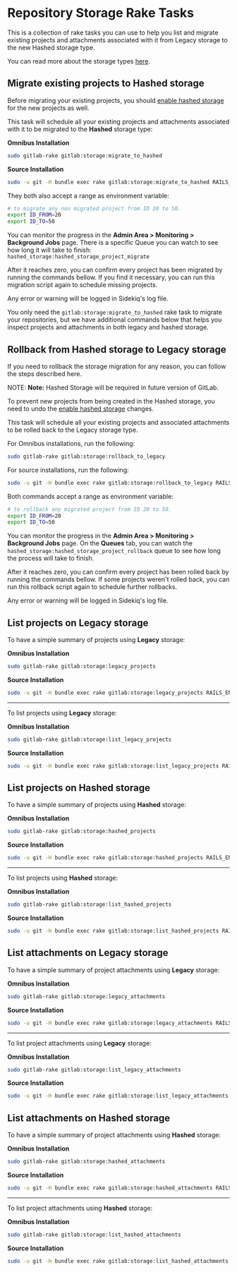 # Repository Storage Rake Tasks

This is a collection of rake tasks you can use to help you list and migrate 
existing projects and attachments associated with it from Legacy storage to 
the new Hashed storage type.

You can read more about the storage types [here][storage-types].

## Migrate existing projects to Hashed storage

Before migrating your existing projects, you should 
[enable hashed storage][storage-migration] for the new projects as well.

This task will schedule all your existing projects and attachments associated with it to be migrated to the 
**Hashed** storage type:

**Omnibus Installation**

```bash
sudo gitlab-rake gitlab:storage:migrate_to_hashed
```

**Source Installation**

```bash
sudo -u git -H bundle exec rake gitlab:storage:migrate_to_hashed RAILS_ENV=production
```

They both also accept a range as environment variable:

```bash
# to migrate any non migrated project from ID 20 to 50.
export ID_FROM=20 
export ID_TO=50
```

You can monitor the progress in the **Admin Area > Monitoring > Background Jobs** page.
There is a specific Queue you can watch to see how long it will take to finish: 
`hashed_storage:hashed_storage_project_migrate`

After it reaches zero, you can confirm every project has been migrated by running the commands bellow. 
If you find it necessary, you can run this migration script again to schedule missing projects.

Any error or warning will be logged in Sidekiq's log file.

You only need the `gitlab:storage:migrate_to_hashed` rake task to migrate your repositories, but we have additional
commands below that helps you inspect projects and attachments in both legacy and hashed storage.

## Rollback from Hashed storage to Legacy storage

If you need to rollback the storage migration for any reason, you can follow the steps described here.

NOTE: **Note:** Hashed Storage will be required in future version of GitLab.

To prevent new projects from being created in the Hashed storage, 
you need to undo the [enable hashed storage][storage-migration] changes.

This task will schedule all your existing projects and associated attachments to be rolled back to the
Legacy storage type.

For Omnibus installations, run the following:

```bash
sudo gitlab-rake gitlab:storage:rollback_to_legacy
```

For source installations, run the following:

```bash
sudo -u git -H bundle exec rake gitlab:storage:rollback_to_legacy RAILS_ENV=production
```

Both commands accept a range as environment variable:

```bash
# to rollback any migrated project from ID 20 to 50.
export ID_FROM=20 
export ID_TO=50
```

You can monitor the progress in the **Admin Area > Monitoring > Background Jobs** page.
On the **Queues** tab, you can watch the `hashed_storage:hashed_storage_project_rollback` queue to see how long the process will take to finish.


After it reaches zero, you can confirm every project has been rolled back by running the commands bellow. 
If some projects weren't rolled back, you can run this rollback script again to schedule further rollbacks.

Any error or warning will be logged in Sidekiq's log file.

## List projects on Legacy storage

To have a simple summary of projects using **Legacy** storage:

**Omnibus Installation**

```bash
sudo gitlab-rake gitlab:storage:legacy_projects
```

**Source Installation**

```bash
sudo -u git -H bundle exec rake gitlab:storage:legacy_projects RAILS_ENV=production
```

------

To list projects using **Legacy** storage:

**Omnibus Installation**

```bash
sudo gitlab-rake gitlab:storage:list_legacy_projects
```

**Source Installation**

```bash
sudo -u git -H bundle exec rake gitlab:storage:list_legacy_projects RAILS_ENV=production

```

## List projects on Hashed storage

To have a simple summary of projects using **Hashed** storage:

**Omnibus Installation**

```bash
sudo gitlab-rake gitlab:storage:hashed_projects
```

**Source Installation**

```bash
sudo -u git -H bundle exec rake gitlab:storage:hashed_projects RAILS_ENV=production
```

------

To list projects using **Hashed** storage:

**Omnibus Installation**

```bash
sudo gitlab-rake gitlab:storage:list_hashed_projects
```

**Source Installation**

```bash
sudo -u git -H bundle exec rake gitlab:storage:list_hashed_projects RAILS_ENV=production
```

## List attachments on Legacy storage

To have a simple summary of project attachments using **Legacy** storage:

**Omnibus Installation**

```bash
sudo gitlab-rake gitlab:storage:legacy_attachments
```

**Source Installation**

```bash
sudo -u git -H bundle exec rake gitlab:storage:legacy_attachments RAILS_ENV=production
```

------

To list project attachments using **Legacy** storage:

**Omnibus Installation**

```bash
sudo gitlab-rake gitlab:storage:list_legacy_attachments
```

**Source Installation**

```bash
sudo -u git -H bundle exec rake gitlab:storage:list_legacy_attachments RAILS_ENV=production
```

## List attachments on Hashed storage

To have a simple summary of project attachments using **Hashed** storage:

**Omnibus Installation**

```bash
sudo gitlab-rake gitlab:storage:hashed_attachments
```

**Source Installation**

```bash
sudo -u git -H bundle exec rake gitlab:storage:hashed_attachments RAILS_ENV=production
```

------

To list project attachments using **Hashed** storage:

**Omnibus Installation**

```bash
sudo gitlab-rake gitlab:storage:list_hashed_attachments
```

**Source Installation**

```bash
sudo -u git -H bundle exec rake gitlab:storage:list_hashed_attachments RAILS_ENV=production
```

[storage-types]: ../repository_storage_types.md
[storage-migration]: ../repository_storage_types.md#how-to-migrate-to-hashed-storage
